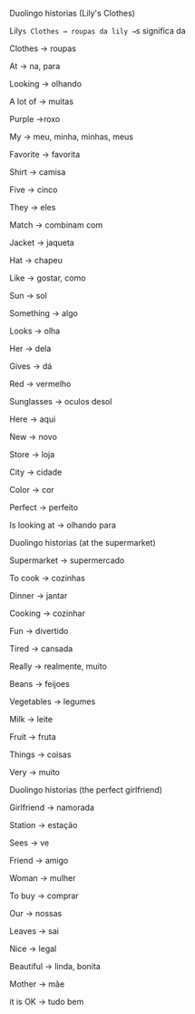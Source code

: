 <p>Duolingo historias (Lily's Clothes)</p><p>Lily<code>s Clothes → roupas da lily →</code>s significa da</p><p>Clothes → roupas</p><p>At → na, para</p><p>Looking → olhando</p><p>A lot of → muitas</p><p>Purple →roxo</p><p>My → meu, minha, minhas, meus</p><p>Favorite → favorita</p><p>Shirt → camisa</p><p>Five → cinco</p><p>They → eles</p><p>Match → combinam com</p><p>Jacket → jaqueta</p><p>Hat → chapeu</p><p>Like → gostar, como</p><p>Sun → sol</p><p>Something → algo</p><p>Looks → olha</p><p>Her → dela</p><p>Gives → dá</p><p>Red → vermelho</p><p>Sunglasses → oculos desol</p><p>Here → aqui</p><p>New → novo</p><p>Store → loja</p><p>City → cidade</p><p>Color → cor</p><p>Perfect → perfeito</p><p>Is looking at → olhando para</p><p>Duolingo historias (at the supermarket)</p><p>Supermarket → supermercado</p><p>To cook → cozinhas</p><p>Dinner → jantar</p><p>Cooking → cozinhar</p><p>Fun → divertido</p><p>Tired → cansada</p><p>Really → realmente, muito</p><p>Beans → feijoes</p><p>Vegetables → legumes</p><p>Milk → leite</p><p>Fruit → fruta</p><p>Things → coisas</p><p>Very → muito</p><p>Duolingo historias (the perfect girlfriend)</p><p>Girlfriend → namorada</p><p>Station → estação</p><p>Sees → ve</p><p>Friend → amigo</p><p>Woman → mulher</p><p>To buy → comprar</p><p>Our → nossas</p><p>Leaves → sai</p><p>Nice → legal</p><p>Beautiful → linda, bonita</p><p>Mother → mãe</p><p>it is OK → tudo bem</p>
